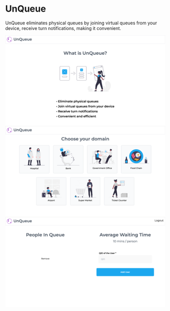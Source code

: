 # UnQueue

UnQueue eliminates physical queues by joining virtual queues from your device, receive turn notifications, making it convenient.

![Alt text](src/images/homepage.png "Landing Page")
![Alt text](src/images/domains.png "Landing Page")
![Alt text](src/images/dashboard.png "Landing Page")
